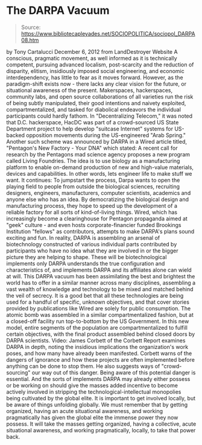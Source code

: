# The DARPA Vacuum

> Source: https://www.bibliotecapleyades.net/SOCIOPOLITICA/sociopol_DARPA08.htm

by Tony Cartalucci
December 6, 2012
from
LandDestroyer Website
A conscious, pragmatic movement, as well
informed as it is technically competent, pursuing
advanced localism,
post-scarcity and the reduction of disparity, elitism, insidiously
imposed social engineering, and economic interdependency, has little to fear
as it moves forward.
However, as the paradigm-shift exists now -
there lacks any clear vision for the future, or situational awareness of the
present.
Makerspaces, hackerspaces, community labs, and open source collaborations of
all varieties run the risk of being subtly manipulated, their good
intentions and naivety exploited, compartmentalized, and tasked for
diabolical endeavors the individual participants could hardly fathom.
In "Decentralizing
Telecom," it was noted that D.C. hackerspace, HacDC was part of a
crowd-sourced US State Department project to help develop "suitcase
Internet" systems for US-backed opposition movements during the
US-engineered "Arab Spring."
Another such scheme was announced by DARPA in a Wired article titled, "Pentagon's
New Factory - Your DNA" which stated:
A recent call for research by the Pentagons
mad science agency proposes a new program called Living Foundries. The
idea is to use biology as a manufacturing platform to enable on-demand
production of new and high-value materials, devices and capabilities.
In other words, lets engineer life to make
stuff we want.
It continues:
To jumpstart the process, Darpa wants to
open the playing field to people from outside the biological sciences,
recruiting designers, engineers, manufacturers, computer scientists,
academics and anyone else who has an idea.
By democratizing the biological design and
manufacturing process, they hope to speed up the development of a
reliable factory for all sorts of kind-of-living things.
Wired, which has increasingly become a
clearinghouse for Pentagon propaganda aimed at "geek" culture - and even
hosts corporate-financier funded Brookings Institution "fellows" as
contributors, attempts to make DARPA's plans sound exciting and fun.
In reality, DARPA is assembling an arsenal of
biotechnology constructed of various individual parts contributed by
participants who have no idea what they are involved in or the bigger
picture they are helping to shape.
These will be biotechnological implements only
DARPA understands the true configuration and characteristics of, and
implements DARPA and its affiliates alone can wield at will.
This DARPA vacuum has been assimilating the best and brightest the world has
to offer in a similar manner across many disciplines, assembling a vast
wealth of knowledge and technology to be mixed and matched behind the veil
of secrecy.
It is a good bet that all these technologies are
being used for a handful of specific, unknown objectives, and that cover
stories provided by publications like Wired are solely for public
consumption. The atomic bomb was assembled in a similar compartmentalized
fashion, but at a closed-off facility run top-to-bottom by the US
Government.
In this new model, entire segments of the
population are compartmentalized to fulfill certain objectives, with the
final product assembled behind closed doors by DARPA scientists.
Video: James Corbett of
the Corbett Report examines DARPA in depth, noting
the insidious implications the organization's work
poses, and how many have already been manifested.
Corbett warns of the dangers of ignorance and how these
projects are often implemented before anything can be
done to stop them.
He also suggests ways of
"crowd-sourcing" our way out of this danger.
Being aware of this potential danger is essential.
And the sorts of implements DARPA may already
either possess or be working on should give the masses added incentive to
become actively involved in stripping the technological-intellectual
monopolies being cultivated by the global elite.
It is important to get involved locally, but be aware of things unfolding
globally. We must remember that by getting organized, having an acute
situational awareness, and working pragmatically has given the global elite
the immense power they now possess.
It will take the masses getting organized,
having a collective, acute situational awareness, and working pragmatically,
locally, to take that power back.
